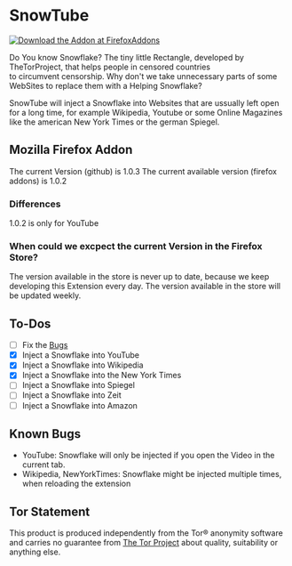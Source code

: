 # SnowTube
[![Download the Addon at FirefoxAddons](https://img.shields.io/badge/Download-Firefox%20Addon-orange?style=for-the-badge&logo=firefox-browser)](https://addons.mozilla.org/firefox/addon/snowtube/)

Do You know Snowflake? The tiny little Rectangle, developed by TheTorProject, that helps people in censored countries  
to circumvent censorship. Why don't we take unnecessary parts of some WebSites to replace them with a Helping Snowflake?   

SnowTube will inject a Snowflake into Websites that are ussually left open for a long time,
for example Wikipedia, Youtube or some Online Magazines like the american New York Times or the german Spiegel.
## Mozilla Firefox Addon
The current Version (github) is 1.0.3
The current available version (firefox addons) is 1.0.2

### Differences
1.0.2 is only for YouTube

### When could we excpect the current Version in the Firefox Store?
The version available in the store is never up to date, because we keep developing this Extension every day.
The version available in the store will be updated weekly.

## To-Dos

- [ ] Fix the [Bugs](#known-bugs)
- [X] Inject a Snowflake into YouTube
- [X] Inject a Snowflake into Wikipedia
- [X] Inject a Snowflake into the New York Times
- [ ] Inject a Snowflake into Spiegel
- [ ] Inject a Snowflake into Zeit
- [ ] Inject a Snowflake into Amazon

## Known Bugs
- YouTube: Snowflake will only be injected if you open the Video in the current tab.
- Wikipedia, NewYorkTimes: Snowflake might be injected multiple times, when reloading the extension

## Tor Statement
This product is produced independently from the Tor® anonymity software and carries no guarantee from [The Tor Project](https://www.torproject.org/) about quality, suitability or anything else.

